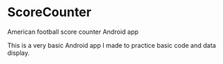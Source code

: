 # ScoreCounter
American football score counter Android app


This is a very basic Android app I made to practice basic code and data display.
